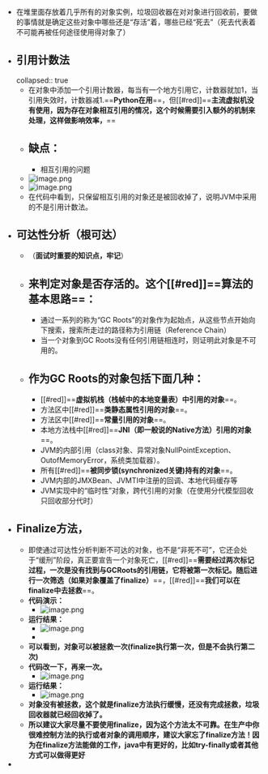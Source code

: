 - 在堆里面存放着几乎所有的对象实例，垃圾回收器在对对象进行回收前，要做的事情就是确定这些对象中哪些还是“存活”着，哪些已经“死去”（死去代表着不可能再被任何途径使用得对象了）
- ## **引用计数法**
  collapsed:: true
	- 在对象中添加一个引用计数器，每当有一个地方引用它，计数器就加1，当引用失效时，计数器减1.==**Python在用**==，但[[#red]]==**主流虚拟机没有使用，因为存在对象相互引用的情况，这个时候需要引入额外的机制来处理，这样做影响效率，**==
	- ## 缺点：
		- 相互引用的问题
	- ![image.png](../assets/image_1689495874682_0.png)
	- ![image.png](../assets/image_1689495914370_0.png)
	- 在代码中看到，只保留相互引用的对象还是被回收掉了，说明JVM中采用的不是引用计数法。
- ## **可达性分析（根可达）**
	- （**面试时重要的知识点，牢记**）
	- ## 来判定对象是否存活的。这个[[#red]]==**算法的基本思路**==：
		- 通过一系列的称为“GC Roots”的对象作为起始点，从这些节点开始向下搜索，搜索所走过的路径称为引用链（Reference Chain）
		- 当一个对象到GC Roots没有任何引用链相连时，则证明此对象是不可用的。
	- ## 作为GC Roots的对象包括下面几种：
		- [[#red]]==**虚拟机栈（栈帧中的本地变量表）中引用的对象**==。
		- 方法区中[[#red]]==**类静态属性引用的对象**==。
		- 方法区中[[#red]]==**常量引用的对象**==。
		- 本地方法栈中[[#red]]==**JNI（即一般说的Native方法）引用的对象**==。
		- JVM的内部引用（class对象、异常对象NullPointException、OutofMemoryError，系统类加载器）。
		- 所有[[#red]]==**被同步锁(synchronized关键)持有的对象**==。
		- JVM内部的JMXBean、JVMTI中注册的回调、本地代码缓存等
		- JVM实现中的“临时性”对象，跨代引用的对象（在使用分代模型回收只回收部分代时）
- ## **Finalize方法**，
	- 即使通过可达性分析判断不可达的对象，也不是“非死不可”，它还会处于“缓刑”阶段，真正要宣告一个对象死亡，[[#red]]==**需要经过两次标记过程，一次是没有找到与GCRoots的引用链，它将被第一次标记。随后进行一次筛选（如果对象覆盖了finalize）**==，[[#red]]==**我们可以在finalize中去拯救**==。
	- **代码演示：**
		- ![image.png](../assets/image_1689496238583_0.png)
	- **运行结果：**
		- ![image.png](../assets/image_1689496260373_0.png)
		-
	- **可以看到，对象可以被拯救一次(finalize执行第一次，但是不会执行第二次)**
	- **代码改一下，再来一次。**
		- ![image.png](../assets/image_1689496282754_0.png)
	- **运行结果：**
		- ![image.png](../assets/image_1689496300691_0.png)
	- **对象没有被拯救，这个就是finalize方法执行缓慢，还没有完成拯救，垃圾回收器就已经回收掉了。**
	- **所以建议大家尽量不要使用finalize，因为这个方法太不可靠。在生产中你很难控制方法的执行或者对象的调用顺序，建议大家忘了finalize方法！因为在finalize方法能做的工作，java中有更好的，比如try-finally或者其他方式可以做得更好**
-